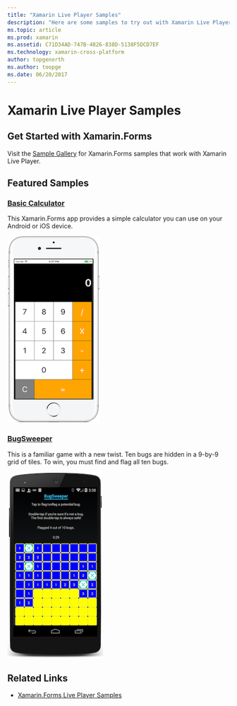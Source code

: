 ```yaml
---
title: "Xamarin Live Player Samples"
description: "Here are some samples to try out with Xamarin Live Player."
ms.topic: article
ms.prod: xamarin
ms.assetid: C71D34AD-747B-4826-838D-5138F5DCD7EF
ms.technology: xamarin-cross-platform
author: topgenorth
ms.author: toopge
ms.date: 06/20/2017
---
```


# Xamarin Live Player Samples

## Get Started with Xamarin.Forms

Visit the [Sample Gallery](https://developer.xamarin.com/samples/xamarin-live-player/all/) for
Xamarin.Forms samples that work with Xamarin Live Player.

## Featured Samples

### [Basic Calculator](https://developer.xamarin.com/samples/mobile/LivePlayer/BasicCalculator/)

This Xamarin.Forms app provides a simple calculator you can use on your Android or iOS device.

![Basic Calculator sample screenshot](samples-images/basic-calculator-sml.png)

### [BugSweeper](https://developer.xamarin.com/samples/mobile/LivePlayer/BugSweeperLP/)

This is a familiar game with a new twist. Ten bugs are hidden in a 9-by-9 grid of tiles. To win, you must find and flag all ten bugs.

![BugSweeper app on Android](samples-images/bugsweeper-sml.png)



## Related Links

- [Xamarin.Forms Live Player Samples](https://developer.xamarin.com/samples/xamarin-live-player/all/)
